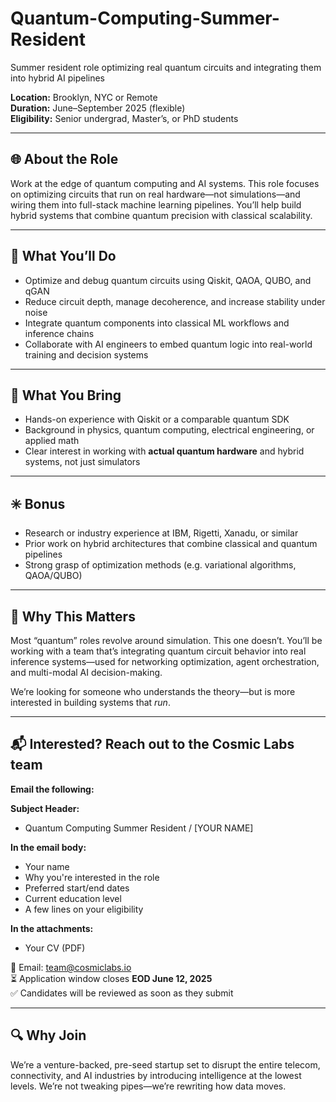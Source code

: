 # Quantum-Computing-Summer-Resident
Summer resident role optimizing real quantum circuits and integrating them into hybrid AI pipelines

**Location:** Brooklyn, NYC or Remote  
**Duration:** June–September 2025 (flexible)  
**Eligibility:** Senior undergrad, Master’s, or PhD students  

---

## 🌐 About the Role  
Work at the edge of quantum computing and AI systems. This role focuses on optimizing circuits that run on real hardware—not simulations—and wiring them into full-stack machine learning pipelines. You’ll help build hybrid systems that combine quantum precision with classical scalability.

---

## 🔬 What You’ll Do  
- Optimize and debug quantum circuits using Qiskit, QAOA, QUBO, and qGAN  
- Reduce circuit depth, manage decoherence, and increase stability under noise  
- Integrate quantum components into classical ML workflows and inference chains  
- Collaborate with AI engineers to embed quantum logic into real-world training and decision systems  

---

## 🧠 What You Bring  
- Hands-on experience with Qiskit or a comparable quantum SDK  
- Background in physics, quantum computing, electrical engineering, or applied math  
- Clear interest in working with **actual quantum hardware** and hybrid systems, not just simulators  

---

## ✳️ Bonus  
- Research or industry experience at IBM, Rigetti, Xanadu, or similar  
- Prior work on hybrid architectures that combine classical and quantum pipelines  
- Strong grasp of optimization methods (e.g. variational algorithms, QAOA/QUBO)  

---

## 🧭 Why This Matters  
Most “quantum” roles revolve around simulation. This one doesn’t. You’ll be working with a team that’s integrating quantum circuit behavior into real inference systems—used for networking optimization, agent orchestration, and multi-modal AI decision-making.

We’re looking for someone who understands the theory—but is more interested in building systems that *run*.

---
## 📬 Interested? Reach out to the Cosmic Labs team

**Email the following:**

**Subject Header:**
- Quantum Computing Summer Resident / [YOUR NAME]

**In the email body:**
- Your name  
- Why you're interested in the role  
- Preferred start/end dates  
- Current education level  
- A few lines on your eligibility  

**In the attachments:**
- Your CV (PDF)  

📩 Email: [team@cosmiclabs.io](mailto:team@cosmiclabs.io)  
⏳ Application window closes **EOD June 12, 2025**  
✅ Candidates will be reviewed as soon as they submit  

---

## 🔍 Why Join  
We’re a venture-backed, pre-seed startup set to disrupt the entire telecom, connectivity, and AI industries by introducing intelligence at the lowest levels. We’re not tweaking pipes—we’re rewriting how data moves.
